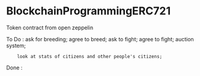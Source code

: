 # BlockchainProgrammingERC721

Token contract from open zeppelin

To Do : ask for breeding;
		agree to breed;
		ask to fight;
		agree to fight;
		auction system;

		look at stats of citizens and other people's citizens;

Done : 